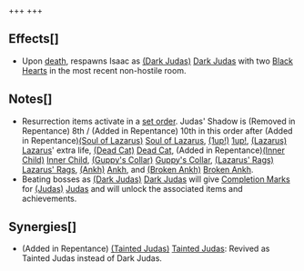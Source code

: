 +++
+++

Effects[]
---------


* Upon [death](/wiki/Death "Death"), respawns Isaac as  [(Dark Judas)](/wiki/Dark_Judas "Dark Judas") [Dark Judas](/wiki/Dark_Judas "Dark Judas") with two [Black Hearts](/wiki/Black_Heart "Black Heart") in the most recent non-hostile room.


Notes[]
-------


* Resurrection items activate in a [set order](/wiki/Category:Revival_items "Category:Revival items"). Judas' Shadow is (Removed in Repentance) 8th / (Added in Repentance) 10th in this order after (Added in Repentance)[(Soul of Lazarus)](/wiki/Cards_and_Runes "Soul of Lazarus") [Soul of Lazarus](/wiki/Cards_and_Runes "Cards and Runes"), [(1up!)](/wiki/1up! "1up!") [1up!](/wiki/1up! "1up!"),  [(Lazarus)](/wiki/Lazarus "Lazarus") [Lazarus](/wiki/Lazarus "Lazarus")' extra life, [(Dead Cat)](/wiki/Dead_Cat "Dead Cat") [Dead Cat](/wiki/Dead_Cat "Dead Cat"), (Added in Repentance)[(Inner Child)](/wiki/Inner_Child "Inner Child") [Inner Child](/wiki/Inner_Child "Inner Child"), [(Guppy's Collar)](/wiki/Guppy%27s_Collar "Guppy's Collar") [Guppy's Collar](/wiki/Guppy%27s_Collar "Guppy's Collar"), [(Lazarus' Rags)](/wiki/Lazarus%27_Rags "Lazarus' Rags") [Lazarus' Rags](/wiki/Lazarus%27_Rags "Lazarus' Rags"), [(Ankh)](/wiki/Ankh "Ankh") [Ankh](/wiki/Ankh "Ankh"), and [(Broken Ankh)](/wiki/Broken_Ankh "Broken Ankh") [Broken Ankh](/wiki/Broken_Ankh "Broken Ankh").
* Beating bosses as  [(Dark Judas)](/wiki/Dark_Judas "Dark Judas") [Dark Judas](/wiki/Dark_Judas "Dark Judas") will give [Completion Marks](/wiki/Completion_Mark "Completion Mark") for  [(Judas)](/wiki/Judas "Judas") [Judas](/wiki/Judas "Judas") and will unlock the associated items and achievements.


Synergies[]
-----------


* (Added in Repentance)  [(Tainted Judas)](/wiki/Tainted_Judas "Tainted Judas") [Tainted Judas](/wiki/Tainted_Judas "Tainted Judas"): Revived as Tainted Judas instead of Dark Judas.


